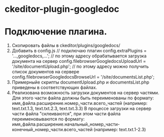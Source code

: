 ckeditor-plugin-googledoc
=========================

Подключение плагина.
====================
1. Скопировать файлы в ckeditor/plugins/googledocs/
2. Добавить в config.js
  //  подключаю плагин
  config.extraPlugins = '...,googledocs,...';
  //  по этому адресу обрабатывается загрузка документа на сервер
  config.filebrowserGoogledocsUploadUrl = '/site/documentUpload.php';
  //  по этому адресу можно получить список документов на сервере
  config.filebrowserGoogledocsBrowseUrl = '/site/documentsList.php';
3. Примерныйе скрипты documentUpload.php и documentsList.php приведены в соответствующих файлах.
4. Реализована возможность загрузки документов на сервер частями.
   Для этого части файла должны быть переименованы по формату:
   имя_файла.расширение.номер_части.всего_частей (например: text.txt.1.3, text.txt.2.3, text.txt.3.3)
   В процессе загрузки на сервер части файла "склеиваются", при этом части файла переименовываются по формату:
   имя_файла.расширение.начальный_номер_части-конечный_номер_части.всего_частей (например: text.txt.1-2.3)
